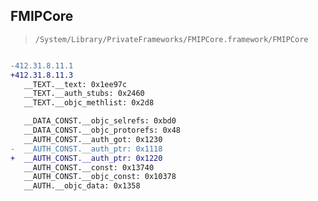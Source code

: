 ## FMIPCore

> `/System/Library/PrivateFrameworks/FMIPCore.framework/FMIPCore`

```diff

-412.31.8.11.1
+412.31.8.11.3
   __TEXT.__text: 0x1ee97c
   __TEXT.__auth_stubs: 0x2460
   __TEXT.__objc_methlist: 0x2d8

   __DATA_CONST.__objc_selrefs: 0xbd0
   __DATA_CONST.__objc_protorefs: 0x48
   __AUTH_CONST.__auth_got: 0x1230
-  __AUTH_CONST.__auth_ptr: 0x1118
+  __AUTH_CONST.__auth_ptr: 0x1220
   __AUTH_CONST.__const: 0x13740
   __AUTH_CONST.__objc_const: 0x10378
   __AUTH.__objc_data: 0x1358

```
